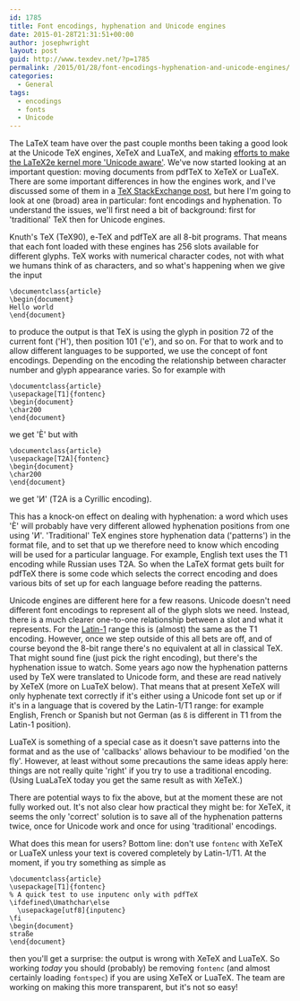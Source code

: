 ```yaml
---
id: 1785
title: Font encodings, hyphenation and Unicode engines
date: 2015-01-28T21:31:51+00:00
author: josephwright
layout: post
guid: http://www.texdev.net/?p=1785
permalink: /2015/01/28/font-encodings-hyphenation-and-unicode-engines/
categories:
  - General
tags:
  - encodings
  - fonts
  - Unicode
---
```

The LaTeX team have over the past couple months been taking a good look at the Unicode TeX engines, XeTeX and LuaTeX, and making <a href="http://www.texdev.net/2015/01/17/latex2e-and-unicode-engines-the-detail/">efforts to make the LaTeX2e kernel more 'Unicode aware'</a>. We've now started looking at an important question: moving documents from pdfTeX to XeTeX or LuaTeX. There are some important differences in how the engines work, and I've discussed some of them in a <a href="http://tex.stackexchange.com/a/222300/73">TeX StackExchange post</a>, but here I'm going to look at one (broad) area in particular: font encodings and hyphenation. To understand the issues, we'll first need a bit of background: first for 'traditional' TeX then for Unicode engines.

Knuth's TeX (TeX90), e-TeX and pdfTeX are all 8-bit programs. That means that each font loaded with these engines has 256 slots available for different glyphs. TeX works with numerical character codes, not with what we humans think of as characters, and so what's happening when we give the input

<pre><code>\documentclass{article}
\begin{document}
Hello world
\end{document}
</code></pre>

to produce the output is that TeX is using the glyph in position 72 of the current font ('H'), then position 101 ('e'), and so on. For that to work and to allow different languages to be supported, we use the concept of font encodings. Depending on the encoding the relationship between character number and glyph appearance varies. So for example with

<pre><code>\documentclass{article}
\usepackage[T1]{fontenc}
\begin{document}
\char200
\end{document}
</code></pre>

we get 'È' but with

<pre><code>\documentclass{article}
\usepackage[T2A]{fontenc}
\begin{document}
\char200
\end{document}
</code></pre>

we get 'И' (T2A is a Cyrillic encoding).

This has a knock-on effect on dealing with hyphenation: a word which uses 'È' will probably have very different allowed hyphenation positions from one using 'И'. 'Traditional' TeX engines store hyphenation data ('patterns') in the format file, and to set that up we therefore need to know which encoding will be used for a particular language. For example, English text uses the T1 encoding while Russian uses T2A. So when the LaTeX format gets built for pdfTeX there is some code which selects the correct encoding and does various bits of set up for each language before reading the patterns.

Unicode engines are different here for a few reasons. Unicode doesn't need different font encodings to represent all of the glyph slots we need. Instead, there is a much clearer one-to-one relationship between a slot and what it represents. For the <a href="http://en.wikipedia.org/wiki/ISO/IEC_8859-1">Latin-1</a> range this is (almost) the same as the T1 encoding. However, once we step outside of this all bets are off, and of course beyond the 8-bit range there's no equivalent at all in classical TeX. That might sound fine (just pick the right encoding), but there's the hyphenation issue to watch. Some years ago now the hyphenation patterns used by TeX were translated to Unicode form, and these are read natively by XeTeX (more on LuaTeX below). That means that at present XeTeX will only hyphenate text correctly if it's either using a Unicode font set up or if it's in a language that is covered by the Latin-1/T1 range: for example English, French or Spanish but not German (as <code>ß</code> is different in T1 from the Latin-1 position).

LuaTeX is something of a special case as it doesn't save patterns into the format and as the use of 'callbacks' allows behaviour to be modified 'on the fly'. However, at least without some precautions the same ideas apply here: things are not really quite 'right' if you try to use a traditional encoding. (Using LuaLaTeX today you get the same result as with XeTeX.)

There are potential ways to fix the above, but at the moment these are not fully worked out. It's not also clear how practical they might be: for XeTeX, it seems the only 'correct' solution is to save all of the hyphenation patterns twice, once for Unicode work and once for using 'traditional' encodings.

What does this mean for users? Bottom line: don't use <code>fontenc</code> with XeTeX or LuaTeX unless your text is covered completely by Latin-1/T1. At the moment, if you try something as simple as

<pre><code>\documentclass{article}
\usepackage[T1]{fontenc}
% A quick test to use inputenc only with pdfTeX
\ifdefined\Umathchar\else
  \usepackage[utf8]{inputenc}
\fi
\begin{document}
straße
\end{document}
</code></pre>

then you'll get a surprise: the output is wrong with XeTeX and LuaTeX. So working <em>today</em> you should (probably) be removing <code>fontenc</code> (and almost certainly loading <code>fontspec</code>) if you are using XeTeX or LuaTeX. The team are working on making this more transparent, but it's not so easy!

